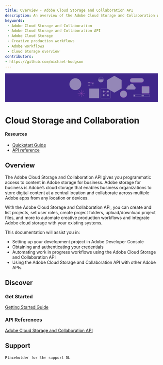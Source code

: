 ```yaml
---
title: Overview - Adobe Cloud Storage and Collaboration API
description: An overview of the Adobe Cloud Storage and Collaboration API
keywords:
 - Adobe Cloud Storage and Collaboration
 - Adobe Cloud Storage and Collaboration API
 - Adobe Cloud Storage
 - Creative production workflows
 - Adobe workflows
 - Cloud Storage overview
contributors:
- https://github.com/michael-hodgson
---
```


![Hero image](./illustration.png)

# Cloud Storage and Collaboration

<Resources slots="heading, links"/>

#### Resources

* [Quickstart Guide](./guides/quick_start/index.md)
* [API reference](./api/index.md)

## Overview

The Adobe Cloud Storage and Collaboration API gives you programmatic access to content in Adobe storage for business. Adobe storage for business is Adobe’s cloud storage that enables business organizations to store digital content at a central location and collaborate across multiple Adobe apps from any location or devices.

With the Adobe Cloud Storage and Collaboration API, you can create and list projects, set user roles, create project folders, upload/download project files, and more to automate creative production workflows and integrate Adobe cloud storage with your existing systems.

This documentation will assist you in:

* Setting up your development project in Adobe Developer Console
* Obtaining and authenticating your credentials
* Automating work in progress workflows using the Adobe Cloud Storage and Collaboration API
* Using the Adobe Cloud Storage and Collaboration API with other Adobe APIs

## Discover

### Get Started

[Getting Started Guide](./guides/getting_started/index.md)

### API References

[Adobe Cloud Storage and Collaboration API](./api/index.md)

## Support

`Placeholder for the support DL`
